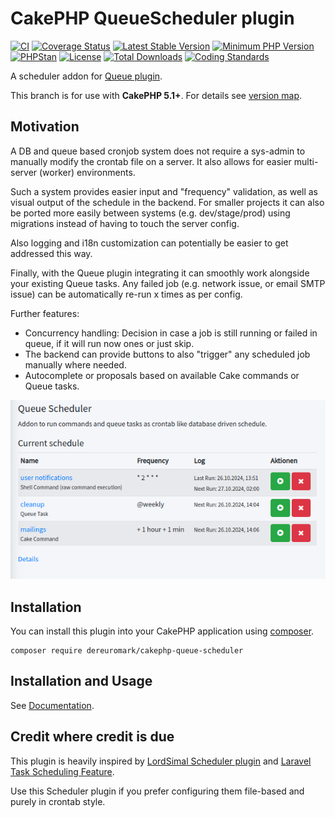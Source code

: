 # CakePHP QueueScheduler plugin

[![CI](https://github.com/dereuromark/cakephp-queue-scheduler/actions/workflows/ci.yml/badge.svg)](https://github.com/dereuromark/cakephp-queue-scheduler/actions/workflows/ci.yml)
[![Coverage Status](https://img.shields.io/codecov/c/github/dereuromark/cakephp-queue-scheduler/master.svg)](https://codecov.io/github/dereuromark/cakephp-queue-scheduler/branch/master)
[![Latest Stable Version](https://poser.pugx.org/dereuromark/cakephp-queue-scheduler/v/stable.svg)](https://packagist.org/packages/dereuromark/cakephp-queue-scheduler)
[![Minimum PHP Version](https://img.shields.io/badge/php-%3E%3D%207.4-8892BF.svg)](https://php.net/)
[![PHPStan](https://img.shields.io/badge/PHPStan-level%208-brightgreen.svg?style=flat)](https://phpstan.org/)
[![License](https://poser.pugx.org/dereuromark/cakephp-queue-scheduler/license.svg)](LICENSE)
[![Total Downloads](https://poser.pugx.org/dereuromark/cakephp-queue-scheduler/d/total)](https://packagist.org/packages/dereuromark/cakephp-queue-scheduler)
[![Coding Standards](https://img.shields.io/badge/cs-PSR--2--R-yellow.svg)](https://github.com/php-fig-rectified/fig-rectified-standards)

A scheduler addon for [Queue plugin](https://github.com/dereuromark/cakephp-queue).

This branch is for use with **CakePHP 5.1+**. For details see [version map](https://github.com/dereuromark/cakephp-queue-scheduler/wiki#cakephp-version-map).

## Motivation
A DB and queue based cronjob system does not require a sys-admin to manually modify the crontab file on a server.
It also allows for easier multi-server (worker) environments.

Such a system provides easier input and "frequency" validation, as well as visual output of the schedule in the backend.
For smaller projects it can also be ported more easily between systems (e.g. dev/stage/prod) using migrations
instead of having to touch the server config.

Also logging and i18n customization can potentially be easier to get addressed this way.

Finally, with the Queue plugin integrating it can smoothly work alongside your existing Queue tasks.
Any failed job (e.g. network issue, or email SMTP issue) can be automatically re-run x times as per config.

Further features:
- Concurrency handling: Decision in case a job is still running or failed in queue, if it will run now ones or just skip.
- The backend can provide buttons to also "trigger" any scheduled job manually where needed.
- Autocomplete or proposals based on available Cake commands or Queue tasks.

![screenshot](docs/screenshot.png)

## Installation

You can install this plugin into your CakePHP application using [composer](https://getcomposer.org).

```
composer require dereuromark/cakephp-queue-scheduler
```

## Installation and Usage
See [Documentation](docs/).

## Credit where credit is due
This plugin is heavily inspired by [LordSimal Scheduler plugin](https://github.com/LordSimal/cakephp-scheduler)
and [Laravel Task Scheduling Feature](https://laravel.com/docs/10.x/scheduling).

Use this Scheduler plugin if you prefer configuring them file-based and purely in crontab style.
